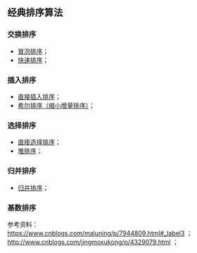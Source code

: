 ## 经典排序算法
### 交换排序
* [冒泡排序](https://github.com/Kewei0323/Codes/blob/master/Hands-on%20code/SortAlgorithms/bubbleSort.cpp)；
* [快速排序](https://github.com/Kewei0323/Codes/blob/master/Hands-on%20code/SortAlgorithms/quickSort.cpp)；
### 插入排序
* [直接插入排序](https://github.com/Kewei0323/Codes/blob/master/Hands-on%20code/SortAlgorithms/insertSort.cpp)；
* [希尔排序（缩小增量排序）](https://github.com/Kewei0323/Codes/blob/master/Hands-on%20code/SortAlgorithms/shellSort.cpp)；
### 选择排序
* [直接选择排序](https://github.com/Kewei0323/Codes/blob/master/Hands-on%20code/SortAlgorithms/selectSort.cpp)；
* [堆排序](https://github.com/Kewei0323/Codes/blob/master/Hands-on%20code/SortAlgorithms/heapSort.cpp)；
### 归并排序
* [归并排序](https://github.com/Kewei0323/Codes/blob/master/Hands-on%20code/SortAlgorithms/mergeSort.cpp)；
### 基数排序  
  
  
  
  
参考资料：  
https://www.cnblogs.com/maluning/p/7944809.html#_label3 ；   
http://www.cnblogs.com/jingmoxukong/p/4329079.html ；  
